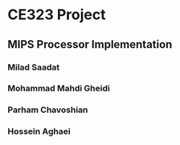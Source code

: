 # CE323 Project

## MIPS Processor Implementation

### Milad Saadat
### Mohammad Mahdi Gheidi
### Parham Chavoshian
### Hossein Aghaei
